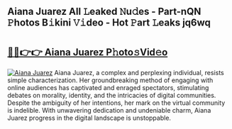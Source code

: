 ## Aiana Juarez All 𝙻eaked 𝙽u𝚍es - Part-nQN 𝙿hotos B𝚒kini 𝚅𝚒deo - Hot 𝙿art 𝙻eaks jq6wq

# <h2><a href="http://ld0bvwc.urlbe.top/?page=Aiana+Juarez">🔗🔗👉👉 Aiana Juarez P𝚑oto𝚜Vid𝚎o</a></h2>

[![Aiana Juarez](https://i.imgur.com/eBuTRDB.gif)](http://ld0bvwc.urlbe.top/?page=Aiana+Juarez)
Aiana Juarez, a complex and perplexing individual, resists simple characterization. Her groundbreaking method of engaging with online audiences has captivated and enraged spectators, stimulating debates on morality, identity, and the intricacies of digital communities. Despite the ambiguity of her intentions, her mark on the virtual community is indelible. With unwavering dedication and undeniable charm, Aiana Juarez progress in the digital landscape is unstoppable.

